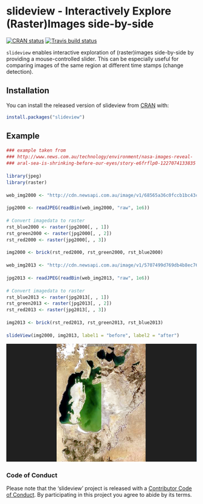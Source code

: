 
<!-- README.md is generated from README.Rmd. Please edit that file -->

# slideview - Interactively Explore (Raster)Images side-by-side

[![CRAN
status](https://www.r-pkg.org/badges/version/cubeview)](https://cran.r-project.org/package=slideview)
[![Travis build
status](https://travis-ci.org/r-spatial/cubeview.svg?branch=master)](https://travis-ci.org/r-spatial/slideview)

`slideview` enables interactive exploration of (raster)images
side-by-side by providing a mouse-controlled slider. This can be
especially useful for comparing images of the same region at different
time stamps (change detection).

## Installation

You can install the released version of slideview from
[CRAN](https://CRAN.R-project.org) with:

``` r
install.packages("slideview")
```

## Example

``` r
### example taken from
### http://www.news.com.au/technology/environment/nasa-images-reveal-
### aral-sea-is-shrinking-before-our-eyes/story-e6frflp0-1227074133835

library(jpeg)
library(raster)

web_img2000 <- "http://cdn.newsapi.com.au/image/v1/68565a36c0fccb1bc43c09d96e8fb029"

jpg2000 <- readJPEG(readBin(web_img2000, "raw", 1e6))

# Convert imagedata to raster
rst_blue2000 <- raster(jpg2000[, , 1])
rst_green2000 <- raster(jpg2000[, , 2])
rst_red2000 <- raster(jpg2000[, , 3])

img2000 <- brick(rst_red2000, rst_green2000, rst_blue2000)

web_img2013 <- "http://cdn.newsapi.com.au/image/v1/5707499d769db4b8ec76e8df61933f2a"

jpg2013 <- readJPEG(readBin(web_img2013, "raw", 1e6))

# Convert imagedata to raster
rst_blue2013 <- raster(jpg2013[, , 1])
rst_green2013 <- raster(jpg2013[, , 2])
rst_red2013 <- raster(jpg2013[, , 3])

img2013 <- brick(rst_red2013, rst_green2013, rst_blue2013)

slideView(img2000, img2013, label1 = "before", label2 = "after")
```

![](man/figures/README-aral_slide.png)

### Code of Conduct

Please note that the ‘slideview’ project is released with a [Contributor
Code of Conduct](CODE_OF_CONDUCT.md). By participating in this project
you agree to abide by its terms.
